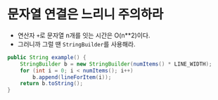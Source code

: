 # 문자열 연결은 느리니 주의하라

- 연산자 `+`로 문자열 n개를 잇는 시간은 O(n**2)이다.
- 그러니까 그럴 땐 `StringBuilder`를 사용해라.
```java
public String example() {
    StringBuilder b = new StringBuilder(numItems() * LINE_WIDTH);
    for (int i = 0; i < numItems(); i++)
        b.append(lineForItem(i));
    return b.toString();
}
```